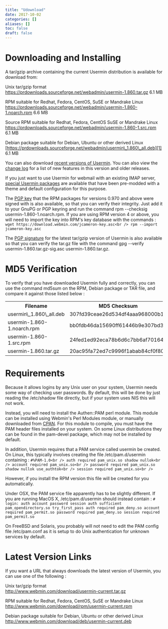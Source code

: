 ```yaml
---
title: "Udownload"
date: 2017-10-02
categories: []
aliases: []
toc: false
draft: false
---
```

# Downloading and Installing

A tar/gzip archive containing the current Usermin distribution is available for download from:

Unix tar/gzip format<br />
<https://prdownloads.sourceforge.net/webadmin/usermin-1.860.tar.gz> 6.1 MB

RPM suitable for Redhat, Fedora, CentOS, SuSE or Mandrake Linux<br />
<https://prdownloads.sourceforge.net/webadmin/usermin-1.860-1.noarch.rpm> 6.6 MB

Source RPM suitable for Redhat, Fedora, CentOS SuSE or Mandrake Linux<br />
<https://prdownloads.sourceforge.net/webadmin/usermin-1.860-1.src.rpm> 6.1 MB

Debian package suitable for Debian, Ubuntu or other derived Linux<br />
[https://prdownloads.sourceforge.net/webadmin/usermin\_1.860\_all.deb][1] 6.1 MB

You can also download [recent versions of Usermin][2]. You can also view the [change log][3] for a list of new features in this version and older releases.

If you just want to use Usermin for webmail with an existing IMAP server, [special Usermin packages][4] are available that have been pre-modded with a theme and default configuration for this purpose.

The [PGP key][5] that the RPM packages for versions 0.970 and above were signed with is also available, so that you can verify their integrity. Just add it to your GnuPG or PGP keyring and run the command rpm --checksig usermin-1.860-1.noarch.rpm. If you are using RPM version 4 or above, you will need to import the key into RPM's key database with the commands : `wget https://download.webmin.com/jcameron-key.asc<br />
 rpm --import jcameron-key.asc`

The [PGP signature][6] for the latest tar/gzip version of Usermin is also available so that you can verify the tar.gz file with the command gpg --verify usermin-1.860.tar.gz-sig.asc usermin-1.860.tar.gz.

# MD5 Verification

To verify that you have downloaded Usermin fully and correctly, you can use the command md5sum on the RPM, Debian package or TAR file, and compare it against those listed below :

<table>
<tr>
<th>Filename</th>
<th>MD5 Checksum</th>
</tr>
<tr>
<td>usermin\_1.860\_all.deb</td>
<td>307fd39ceae26d534df4aaa968000b1c</td>
</tr>
<tr>
<td>usermin-1.860-1.noarch.rpm</td>
<td>bb0fdb46da15690ff61446b9e307bd3d</td>
</tr>
<tr>
<td>usermin-1.860-1.src.rpm</td>
<td>24fed1ed92eca78b6d6c7bb6af701644</td>
</tr>
<tr>
<td>usermin-1.860.tar.gz</td>
<td>20ac95fa72ed7c9996f1abab84cf0f80</td>
</tr>
</table>

# Requirements

Because it allows logins by any Unix user on your system, Usermin needs some way of checking user passwords. By default, this will be done by just reading the /etc/shadow file directly, but if your system uses NIS this will not work.

Instead, you will need to install the Authen::PAM perl module. This module can be installed using Webmin's Perl Modules module, or manually downloaded from [CPAN][7]. For this module to compile, you must have the PAM header files installed on your system. On some Linux distributions they can be found in the pam-devel package, which may not be installed by default.

In addition, Usermin requires that a PAM service called usermin be created. On Linux, this typically involves creating the file /etc/pam.d/usermin containing : ` #%PAM-1.0<br />
 auth required pam_unix.so shadow nullok<br />
 account required pam_unix.so<br />
 password required pam_unix.so shadow nullok use_authtok<br />
 session required pam_unix.so<br />
`

However, if you install the RPM version this file will be created for you automatically.

Under OSX, the PAM service file apparently has to be slightly different. If you are running MacOS X, /etc/pam.d/usermin should instead contain : ` # login: auth account password session auth sufficient pam_opendirectory.so try_first_pass auth required pam_deny.so account required pam_permit.so password required pam_deny.so session required pam_permit.so `

On FreeBSD and Solaris, you probably will not need to edit the PAM config file /etc/pam.conf as it is setup to do Unix authentication for unknown services by default.

# Latest Version Links

If you want a URL that always downloads the latest version of Usermin, you can use one of the following :

Unix tar/gzip format<br />
<http://www.webmin.com/download/usermin-current.tar.gz>

RPM suitable for Redhat, Fedora, CentOS, SuSE or Mandrake Linux<br />
<http://www.webmin.com/download/rpm/usermin-current.rpm>

Debian package suitable for Debian, Ubuntu or other derived Linux<br />
<http://www.webmin.com/download/deb/usermin-current.deb>

  [1]: https://prdownloads.sourceforge.net/webadmin/usermin_1.860_all.deb
  [2]: https://sourceforge.net/project/showfiles.php?group_id=17457
  [3]: uchanges.html
  [4]: uwebmail.html
  [5]: https://download.webmin.com/jcameron-key.asc
  [6]: https://download.webmin.com/download/sigs/usermin-1.860.tar.gz-sig.asc
  [7]: http://www.cpan.org/
